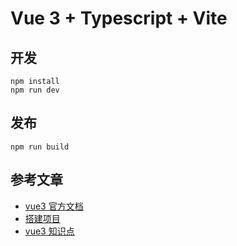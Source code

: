 # Vue 3 + Typescript + Vite

## 开发

```
npm install
npm run dev
```

## 发布

```
npm run build
```

## 参考文章

-   [vue3 官方文档](https://v3.cn.vuejs.org/)
-   [搭建项目](https://juejin.cn/post/6951649464637636622#heading-8)
-   [vue3 知识点](https://juejin.cn/post/6977004323742220319)
